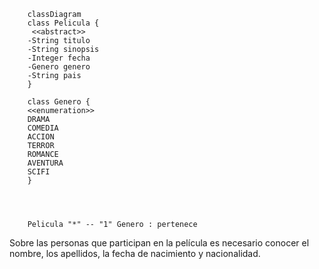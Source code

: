 ```mermaid
    classDiagram
    class Pelicula {
     <<abstract>>
    -String titulo
    -String sinopsis
    -Integer fecha
    -Genero genero
    -String pais
    }

    class Genero {
    <<enumeration>>
    DRAMA
    COMEDIA
    ACCION
    TERROR
    ROMANCE
    AVENTURA
    SCIFI
    }




    Pelicula "*" -- "1" Genero : pertenece

```

 Sobre las personas que participan en la película es necesario conocer el nombre, los apellidos, la fecha de nacimiento y nacionalidad.